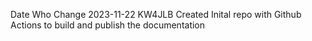 Date        Who     Change
2023-11-22  KW4JLB  Created Inital repo with Github Actions to build and publish the documentation